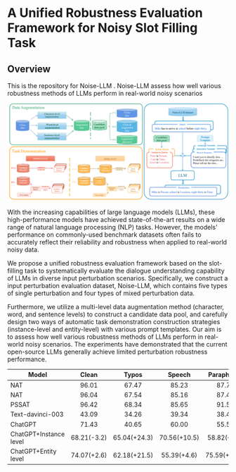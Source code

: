 # A Unified Robustness Evaluation Framework for Noisy Slot Filling Task




## Overview
This is the repository for Noise-LLM . Noise-LLM assess how well various robustness methods of LLMs perform in real-world noisy scenarios

<div align="center"><img src="./nlpcc-main.png" height="23%" width="100%" /></div>

With the increasing capabilities of large language models (LLMs), these high-performance models have achieved state-of-the-art results on a wide range of natural language processing (NLP) tasks. However, the models' performance on commonly-used benchmark datasets often fails to accurately reflect their reliability and robustness when applied to real-world noisy data. 

We propose a unified robustness evaluation framework based on the slot-filling task to systematically evaluate the dialogue understanding capability of LLMs in diverse input perturbation scenarios. Specifically, we construct a input perturbation evaluation dataset, Noise-LLM, which contains five types of single perturbation and four types of mixed perturbation data. 

Furthermore, we utilize a multi-level data augmentation method (character, word, and sentence levels) to construct a candidate data pool, and carefully design two ways of automatic task demonstration construction strategies (instance-level and entity-level) with various prompt templates. Our aim is to assess how well various robustness methods of LLMs perform in real-world noisy scenarios. The experiments have demonstrated that the current open-source LLMs generally achieve limited perturbation robustness performance. 

| Model                                                    |  Clean     | Typos        | Speech       | Paraphrase  | Simplification |Verbose      |Overall      |
| -------------------------------------------------------- | :------:   | :----:       | :------:     | :------:    | :------:       | :------:    | :------:    | 
| NAT                                                      |  96.01     | 67.47        | 85.23        | 87.73       | 87.32          | 85.41        | 87.21        |
| NAT                                                      |  96.04     | 67.54        | 85.16        | 87.42       | 87.33          | 85.29        | 87.27        |
| PSSAT                                                    |  96.42     | 68.34        | 85.65        | 91.54       | 89.73          | 85.82        | 88.16        |
| Text-davinci-003                                         |  43.09     | 34.26        | 39.34        | 38.42       | 40.12          | 37.18        | 38.54        |
| ChatGPT                                                  |  71.43     | 40.65        | 60.00        | 55.56       | 65.54          | 55.56        | 57.21        |
| ChatGPT+Instance level                                   | 68.21(-3.2) | 65.04(+24.3) | 70.56(+10.5) |58.82(+2.2)  | 73.02(+7.4)    |  61.77(+6.2) | 68.34(+11.1) |
| ChatGPT+Entity level                                     | 74.07(+2.6) | 62.18(+21.5) | 55.39(+4.6)  |75.59(+18.9) | 70.96(+5.4)    | 71.75(+16.1) | 71.55(+14.3) |


